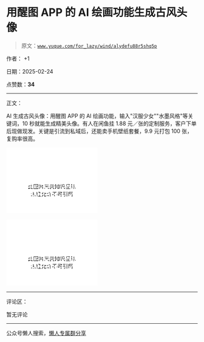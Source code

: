 # 用醒图 APP 的 AI 绘画功能生成古风头像

> 原文：[`www.yuque.com/for_lazy/wind/alydefu88r5shq5p`](https://www.yuque.com/for_lazy/wind/alydefu88r5shq5p)

作者： +1

日期：2025-02-24

点赞数：**34**

* * *

正文：

AI 生成古风头像：用醒图 APP 的 AI 绘画功能，输入"汉服少女""水墨风格"等关键词，10 秒就能生成精美头像。有人在闲鱼挂 1.88 元／张的定制服务，客户下单后现做现发。关键是引流到私域后，还能卖手机壁纸套餐，9.9 元打包 100 张，复购率很高。

![](img/3aebfd448dd39513c949c1efe2e436d9.png "None")

![](img/4727b807076927c23071d0533d88f009.png "None")

* * *

评论区：

暂无评论

* * *

公众号懒人搜索，[懒人专属群分享](https://lazybook.fun/#/blog/group)